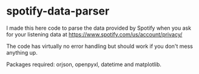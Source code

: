 # spotify-data-parser

I made this here code to parse the data provided by Spotify when you ask for your listening data at https://www.spotify.com/us/account/privacy/

The code has virtually no error handling but should work if you don't mess anything up.

Packages required: orjson, openpyxl, datetime and matplotlib.
